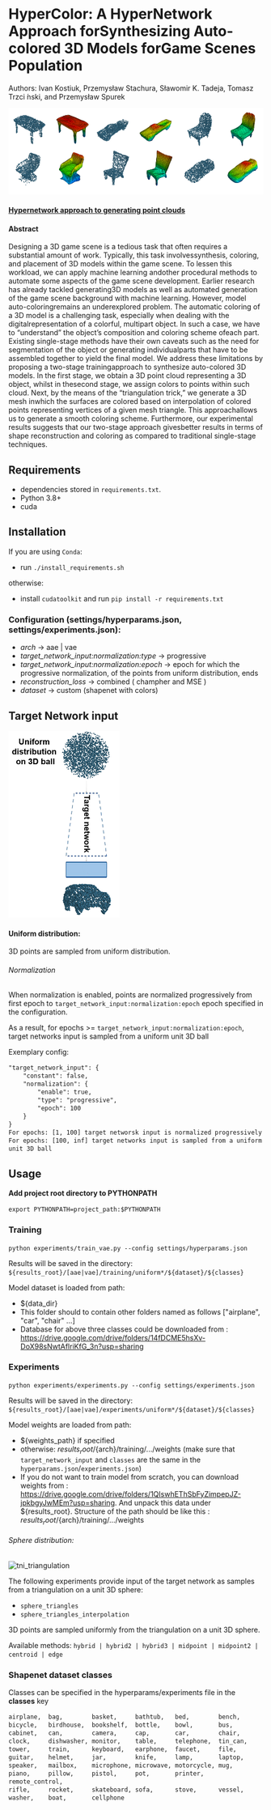 # HyperColor: A HyperNetwork Approach forSynthesizing Auto-colored 3D Models forGame Scenes Population

Authors: Ivan Kostiuk, Przemysław Stachura, Sławomir K. Tadeja, Tomasz Trzci ́nski, and Przemysław Spurek

![Hyper Color add photo from publication](docs/hyper_cloud.png)

#### [Hypernetwork approach to generating point clouds](https://arxiv.org/pdf/2003.00802.pdf)

#### Abstract
 Designing a 3D game scene is a tedious task that often requires a substantial amount of work. Typically, this task involvessynthesis, coloring, and placement of 3D models within the game scene. To lessen this workload, we can apply machine learning andother procedural methods to automate some aspects of the game scene development. Earlier research has already tackled generating3D models as well as automated generation of the game scene background with machine learning. However, model auto-coloringremains an underexplored problem. The automatic coloring of a 3D model is a challenging task, especially when dealing with the digitalrepresentation of a colorful, multipart object. In such a case, we have to “understand” the object’s composition and coloring scheme ofeach part. Existing single-stage methods have their own caveats such as the need for segmentation of the object or generating individualparts that have to be assembled together to yield the final model. We address these limitations by proposing a two-stage trainingapproach to synthesize auto-colored 3D models. In the first stage, we obtain a 3D point cloud representing a 3D object, whilst in thesecond stage, we assign colors to points within such cloud. Next, by the means of the “triangulation trick,” we generate a 3D mesh inwhich the surfaces are colored based on interpolation of colored points representing vertices of a given mesh triangle. This approachallows us to generate a smooth coloring scheme. Furthermore, our experimental results suggests that our two-stage approach givesbetter results in terms of shape reconstruction and coloring as compared to traditional single-stage techniques.

## Requirements
- dependencies stored in `requirements.txt`.
- Python 3.8+
- cuda

## Installation
If you are using `Conda`:
- run `./install_requirements.sh` 

otherwise:
- install `cudatoolkit` and run `pip install -r requirements.txt`


### Configuration (settings/hyperparams.json, settings/experiments.json):
  - *arch* -> aae | vae
  - *target_network_input:normalization:type* -> progressive
  - *target_network_input:normalization:epoch* -> epoch for which the progressive normalization, of the points from uniform distribution, ends
  - *reconstruction_loss* -> combined ( champher and MSE )
  - *dataset* -> custom (shapenet with colors)


## Target Network input
![uniform_input](docs/tni_uniform.png)
#### Uniform distribution:
3D points are sampled from uniform distribution. 

###### Normalization
When normalization is enabled, points are normalized progressively 
from first epoch to `target_network_input:normalization:epoch` epoch specified in the configuration. 

As a result, for epochs >= `target_network_input:normalization:epoch`, target networks input is sampled from a uniform unit 3D ball 

Exemplary config:
```
"target_network_input": {
    "constant": false,
    "normalization": {
        "enable": true,
        "type": "progressive",
        "epoch": 100
    }
}
For epochs: [1, 100] target networsk input is normalized progressively
For epochs: [100, inf] target networks input is sampled from a uniform unit 3D ball
``` 


## Usage
**Add project root directory to PYTHONPATH**

```export PYTHONPATH=project_path:$PYTHONPATH```

### Training
`python experiments/train_vae.py --config settings/hyperparams.json`

Results will be saved in the directory: 
`${results_root}/[aae|vae]/training/uniform*/${dataset}/${classes}`

Model dataset is loaded from path:
  - ${data_dir}
  - This folder should to contain other folders named as follows ["airplane", "car", "chair" ...]
  - Database for above three classes could be downloaded from : https://drive.google.com/drive/folders/14fDCME5hsXv-DoX98sNwtAflriKfG_3n?usp=sharing


### Experiments
`python experiments/experiments.py --config settings/experiments.json`

Results will be saved in the directory: 
`${results_root}/[aae|vae]/experiments/uniform*/${dataset}/${classes}`

Model weights are loaded from path:
  - ${weights_path} if specified
  - otherwise: ${results_root}/${arch}/training/.../weights (make sure that `target_network_input` and `classes` are the
   same in the `hyperparams.json`/`experiments.json`)
  - If you do not want to train model from scratch, you can download weights from : https://drive.google.com/drive/folders/1QIswhEThSbFyZimpepJZ-jpkbgyJwMEm?usp=sharing.
    And unpack this data under ${results_root}. 
    Structure of the path should be like this : ${results_root}/${arch}/training/.../weights
   
###### Sphere distribution:
![tni_triangulation](docs/tni_triangulation.png)

The following experiments provide input of the target network as samples from a triangulation on a unit 3D sphere: 
- `sphere_triangles` 
- `sphere_triangles_interpolation` 

3D points are sampled uniformly from the triangulation on a unit 3D sphere.

Available methods: `hybrid | hybrid2 | hybrid3 | midpoint | midpoint2 | centroid | edge`

  
### Shapenet dataset classes
Classes can be specified in the hyperparams/experiments file in the **classes** key
```
airplane,  bag,        basket,     bathtub,   bed,        bench, 
bicycle,   birdhouse,  bookshelf,  bottle,    bowl,       bus,      
cabinet,   can,        camera,     cap,       car,        chair,    
clock,     dishwasher, monitor,    table,     telephone,  tin_can,  
tower,     train,      keyboard,   earphone,  faucet,     file,     
guitar,    helmet,     jar,        knife,     lamp,       laptop,   
speaker,   mailbox,    microphone, microwave, motorcycle, mug,      
piano,     pillow,     pistol,     pot,       printer,    remote_control,      
rifle,     rocket,     skateboard, sofa,      stove,      vessel,   
washer,    boat,       cellphone
```
